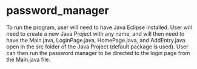 # password_manager
To run the program, user will need to have Java Eclipse installed. User will need to create a new Java Project with any name,
and will then need to have the Main.java, LoginPage.java, HomePage.java, and AddEntry.java open in the src folder of the Java Project (default package is used).
User can then run the password manager to be directed to the login page from the Main.java file.
